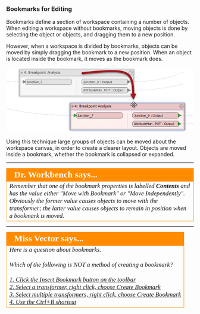 ### Bookmarks for Editing ###
Bookmarks define a section of workspace containing a number of objects. When editing a workspace without bookmarks, moving objects is done by selecting the object or objects, and dragging them to a new position. 

However, when a workspace is divided by bookmarks, objects can be moved by simply dragging the bookmark to a new position. When an object is located inside the bookmark, it moves as the bookmark does. 

![](./Images/Img5.018.MovingBookmark.png)

Using this technique large groups of objects can be moved about the workspace canvas, in order to create a clearer layout. Objects are moved inside a bookmark, whether the bookmark is collapsed or expanded.


---

<!--Person X Says Section-->

<table style="border-spacing: 0px">
<tr>
<td style="vertical-align:middle;background-color:darkorange;border: 2px solid darkorange">
<i class="fa fa-quote-left fa-lg fa-pull-left fa-fw" style="color:white;padding-right: 12px;vertical-align:text-top"></i>
<span style="color:white;font-size:x-large;font-weight: bold;font-family:serif">Dr. Workbench says...</span>
</td>
</tr>

<tr>
<td style="border: 1px solid darkorange">
<span style="font-family:serif; font-style:italic; font-size:larger">
Remember that one of the bookmark properties is labelled <strong>Contents</strong> and has the value either "Move with Bookmark" or "Move Independently". Obviously the former value causes objects to move with the transformer; the latter value causes objects to remain in position when a bookmark is moved.
</span>
</td>
</tr>
</table>

---

<!--Person X Says Section-->

<table style="border-spacing: 0px">
<tr>
<td style="vertical-align:middle;background-color:darkorange;border: 2px solid darkorange">
<i class="fa fa-quote-left fa-lg fa-pull-left fa-fw" style="color:white;padding-right: 12px;vertical-align:text-top"></i>
<span style="color:white;font-size:x-large;font-weight: bold;font-family:serif">Miss Vector says...</span>
</td>
</tr>

<tr>
<td style="border: 1px solid darkorange">
<span style="font-family:serif; font-style:italic; font-size:larger">
Here is a question about bookmarks.
<br><br>Which of the following is NOT a method of creating a bookmark?
<br><br><a href="http://52.73.3.37/fmedatastreaming/Manual/QAResponse2017.fmw?chapter=3&question=1&answer=1&DestDataset_TEXTLINE=C%3A%5CFMEOutput%5CQAResponse.html">1. Click the Insert Bookmark button on the toolbar</a>
<br><a href="http://52.73.3.37/fmedatastreaming/Manual/QAResponse2017.fmw?chapter=3&question=1&answer=2&DestDataset_TEXTLINE=C%3A%5CFMEOutput%5CQAResponse.html">2. Select a transformer, right click, choose Create Bookmark</a>
<br><a href="http://52.73.3.37/fmedatastreaming/Manual/QAResponse2017.fmw?chapter=3&question=1&answer=3&DestDataset_TEXTLINE=C%3A%5CFMEOutput%5CQAResponse.html">3. Select multiple transformers, right click, choose Create Bookmark</a>
<br><a href="http://52.73.3.37/fmedatastreaming/Manual/QAResponse2017.fmw?chapter=3&question=1&answer=4&DestDataset_TEXTLINE=C%3A%5CFMEOutput%5CQAResponse.html">4. Use the Ctrl+B shortcut</a>
</span>
</td>
</tr>
</table>